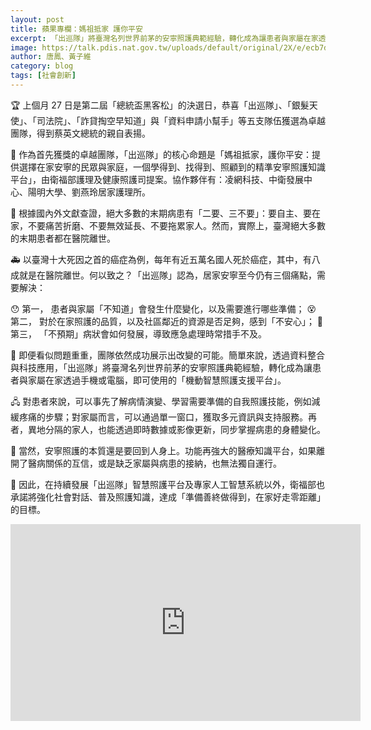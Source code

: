 ```yaml
---
layout: post
title: 蘋果專欄：媽祖抵家 護你平安
excerpt: 「出巡隊」將臺灣名列世界前茅的安寧照護典範經驗，轉化成為讓患者與家屬在家透過手機或電腦，即可使用的「機動智慧照護支援平台」。
image: https://talk.pdis.nat.gov.tw/uploads/default/original/2X/e/ecb7dffd972a721dec11a2bc4a500f655f76a2f3.jpeg
author: 唐鳳、黃子維
category: blog
tags: [社會創新]
---
```


🏆 上個月 27 日是第二屆「總統盃黑客松」的決選日，恭喜「出巡隊」、「銀髮天使」、「司法院」、「詐貸掏空早知道」與「資料申請小幫手」等五支隊伍獲選為卓越團隊，得到蔡英文總統的親自表揚。

👸 作為首先獲獎的卓越團隊，「出巡隊」的核心命題是「媽祖抵家，護你平安：提供選擇在家安寧的民眾與家庭，一個學得到、找得到、照顧到的精準安寧照護知識平台」，由衛福部護理及健康照護司提案。協作夥伴有：凌網科技、中衛發展中心、陽明大學、劉燕玲居家護理所。

🏥 根據國內外文獻查證，絕大多數的末期病患有「二要、三不要」：要自主、要在家，不要痛苦折磨、不要無效延長、不要拖累家人。然而，實際上，臺灣絕大多數的末期患者都在醫院離世。

🚑 以臺灣十大死因之首的癌症為例，每年有近五萬名國人死於癌症，其中，有八成就是在醫院離世。何以致之？「出巡隊」認為，居家安寧至今仍有三個痛點，需要解決：

😯 第一， 患者與家屬「不知道」會發生什麼變化，以及需要進行哪些準備；
😵 第二， 對於在家照護的品質，以及社區鄰近的資源是否足夠，感到「不安心」；
🤔 第三， 「不預期」病狀會如何發展，導致應急處理時常措手不及。

📶 即便看似問題重重，團隊依然成功展示出改變的可能。簡單來說，透過資料整合與科技應用，「出巡隊」將臺灣名列世界前茅的安寧照護典範經驗，轉化成為讓患者與家屬在家透過手機或電腦，即可使用的「機動智慧照護支援平台」。

🖧 對患者來說，可以事先了解病情演變、學習需要準備的自我照護技能，例如減緩疼痛的步驟；對家屬而言，可以通過單一窗口，獲取多元資訊與支持服務。再者，異地分隔的家人，也能透過即時數據或影像更新，同步掌握病患的身體變化。

🚸 當然，安寧照護的本質還是要回到人身上。功能再強大的醫療知識平台，如果離開了醫病關係的互信，或是缺乏家屬與病患的接納，也無法獨自運行。

🏡 因此，在持續發展「出巡隊」智慧照護平台及專家人工智慧系統以外，衛福部也承諾將強化社會對話、普及照護知識，達成「準備善終做得到，在家好走零距離」的目標。

<center>
 <iframe width="560" height="315" src="https://www.youtube.com/embed/5P66X7mYjAg" frameborder="0" allowfullscreen></iframe>
</center>
